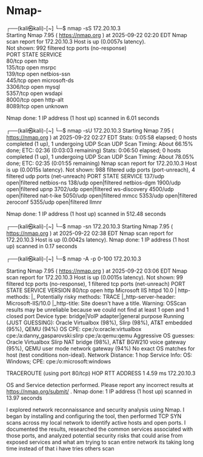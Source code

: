 # Nmap-
┌──(kali㉿kali)-[~]
└─$ nmap -sS 172.20.10.3  
Starting Nmap 7.95 ( https://nmap.org ) at 2025-09-22 02:20 EDT
Nmap scan report for 172.20.10.3
Host is up (0.0057s latency).                                                                                                          
Not shown: 992 filtered tcp ports (no-response)                                                                                        
PORT     STATE SERVICE                                                                                                                 
80/tcp   open  http                                                                                                                    
135/tcp  open  msrpc                                                                                                                   
139/tcp  open  netbios-ssn                                                                                                             
445/tcp  open  microsoft-ds                                                                                                            
3306/tcp open  mysql                                                                                                                   
5357/tcp open  wsdapi                                                                                                                  
8000/tcp open  http-alt                                                                                                                
8089/tcp open  unknown

Nmap done: 1 IP address (1 host up) scanned in 6.01 seconds

┌──(kali㉿kali)-[~]
└─$ nmap -sU 172.20.10.3
Starting Nmap 7.95 ( https://nmap.org ) at 2025-09-22 02:27 EDT
Stats: 0:05:58 elapsed; 0 hosts completed (1 up), 1 undergoing UDP Scan
UDP Scan Timing: About 66.15% done; ETC: 02:36 (0:03:03 remaining)
Stats: 0:06:50 elapsed; 0 hosts completed (1 up), 1 undergoing UDP Scan
UDP Scan Timing: About 78.05% done; ETC: 02:35 (0:01:55 remaining)
Nmap scan report for 172.20.10.3
Host is up (0.0015s latency).
Not shown: 988 filtered udp ports (port-unreach), 4 filtered udp ports (net-unreach)
PORT     STATE         SERVICE
137/udp  open|filtered netbios-ns
138/udp  open|filtered netbios-dgm
1900/udp open|filtered upnp
3702/udp open|filtered ws-discovery
4500/udp open|filtered nat-t-ike
5050/udp open|filtered mmcc
5353/udp open|filtered zeroconf
5355/udp open|filtered llmnr

Nmap done: 1 IP address (1 host up) scanned in 512.48 seconds


┌──(kali㉿kali)-[~]
└─$ nmap -sn 172.20.10.3
Starting Nmap 7.95 ( https://nmap.org ) at 2025-09-22 02:38 EDT
Nmap scan report for 172.20.10.3
Host is up (0.0042s latency).
Nmap done: 1 IP address (1 host up) scanned in 0.17 seconds

┌──(kali㉿kali)-[~]
└─$ nmap -A -p 0-100 172.20.10.3

Starting Nmap 7.95 ( https://nmap.org ) at 2025-09-22 03:06 EDT
Nmap scan report for 172.20.10.3
Host is up (0.0015s latency).
Not shown: 99 filtered tcp ports (no-response), 1 filtered tcp ports (net-unreach)
PORT   STATE SERVICE VERSION
80/tcp open  http    Microsoft IIS httpd 10.0
| http-methods: 
|_  Potentially risky methods: TRACE
|_http-server-header: Microsoft-IIS/10.0
|_http-title: Site doesn't have a title.
Warning: OSScan results may be unreliable because we could not find at least 1 open and 1 closed port
Device type: bridge|VoIP adapter|general purpose
Running (JUST GUESSING): Oracle Virtualbox (98%), Slirp (98%), AT&T embedded (95%), QEMU (94%)
OS CPE: cpe:/o:oracle:virtualbox cpe:/a:danny_gasparovski:slirp cpe:/a:qemu:qemu
Aggressive OS guesses: Oracle Virtualbox Slirp NAT bridge (98%), AT&T BGW210 voice gateway (95%), QEMU user mode network gateway (94%)
No exact OS matches for host (test conditions non-ideal).
Network Distance: 1 hop
Service Info: OS: Windows; CPE: cpe:/o:microsoft:windows

TRACEROUTE (using port 80/tcp)
HOP RTT     ADDRESS
1   4.59 ms 172.20.10.3

OS and Service detection performed. Please report any incorrect results at https://nmap.org/submit/ .
Nmap done: 1 IP address (1 host up) scanned in 13.97 seconds
                                                                   

I explored network reconnaissance and security analysis using Nmap. I began by installing and configuring the tool, then performed TCP SYN scans across my local network to identify active hosts and open ports. I documented the results, researched the common services associated with those ports, and analyzed potential security risks that could arise from exposed services
and what am trying to scan entire network its taking long time instead of that i have tries others scan
